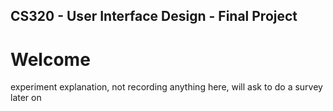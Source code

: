 ## CS320 - User Interface Design - Final Project

# Welcome
experiment explanation, not recording anything here, will ask to do a survey later on
